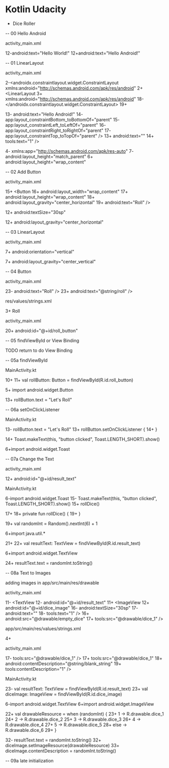 # Kotlin Udacity

- Dice Roller

-- 00 Hello Android

activity_main.xml

12-android:text="Hello World!"
12+android:text="Hello Android!"


-- 01 LinearLayout

activity_main.xml

2-<androidx.constraintlayout.widget.ConstraintLayout xmlns:android="http://schemas.android.com/apk/res/android"
2+<LinearLayout
3+    xmlns:android="http://schemas.android.com/apk/res/android"
18-</androidx.constraintlayout.widget.ConstraintLayout>
19+</LinearLayout>

13-    android:text="Hello Android!"
14-    app:layout_constraintBottom_toBottomOf="parent"
15-    app:layout_constraintLeft_toLeftOf="parent"
16-    app:layout_constraintRight_toRightOf="parent"
17-    app:layout_constraintTop_toTopOf="parent" />
13+    android:text=""
14+    tools:text="1" />

4-    xmlns:app="http://schemas.android.com/apk/res-auto"
7-    android:layout_height="match_parent"
6+    android:layout_height="wrap_content"


-- 02 Add Button

activity_main.xml

15+    <Button
16+        android:layout_width="wrap_content"
17+        android:layout_height="wrap_content"
18+        android:layout_gravity="center_horizontal"
19+        android:text="Roll" />

12+        android:textSize="30sp"

12+        android:layout_gravity="center_horizontal"


-- 03 LinearLayout

activity_main.xml

7+    android:orientation="vertical"

7+    android:layout_gravity="center_vertical"


-- 04 Button

activity_main.xml

23-        android:text="Roll" />
23+        android:text="@string/roll" />


res/values/strings.xml

3+    <string name="roll">Roll</string>


activity_main.xml

20+        android:id="@+id/roll_button"


-- 05 findViewById or View Binding

TODO return to do View Binding

-- 05a findViewById

MainActivity.kt

10+
11+    val rollButton: Button = findViewById(R.id.roll_button)

5+    import android.widget.Button

13+    rollButton.text = "Let's Roll"


-- 06a setOnClickListener

MainActivity.kt

13-        rollButton.text = "Let's Roll"
13+        rollButton.setOnClickListener {
14+        }

14+            Toast.makeText(this, "button clicked", Toast.LENGTH_SHORT).show()

6+import android.widget.Toast

-- 07a Change the Text

activity_main.xml

12+        android:id="@+id/result_text"


MainActivity.kt

6-import android.widget.Toast
15-            Toast.makeText(this, "button clicked", Toast.LENGTH_SHORT).show()
15+            rollDice()

17+
18+    private fun rollDice() {
19+    }

19+        val randomInt = Random().nextInt(6) + 1

6+import java.util.*

21+
22+        val resultText: TextView = findViewById(R.id.result_text)

6+import android.widget.TextView

24+        resultText.text = randomInt.toString()

-- 08a Text to Images

adding images in app/src/main/res/drawable

activity_main.xml

11-    <TextView
12-        android:id="@+id/result_text"
11+    <ImageView
12+        android:id="@+id/dice_image"
16-        android:textSize="30sp"
17-        android:text=""
18-        tools:text="1" />
16+        android:src="@drawable/empty_dice"
17+        tools:src="@drawable/dice_1" />


app/src/main/res/values/strings.xml

4+    <string name="blank_string" />

activity_main.xml

17-        tools:src="@drawable/dice_1" />
17+        tools:src="@drawable/dice_1"
18+        android:contentDescription="@string/blank_string"
19+        tools:contentDescription="1" />


MainActivity.kt

23-        val resultText: TextView = findViewById(R.id.result_text)
23+        val diceImage: ImageView = findViewById(R.id.dice_image)

6-import android.widget.TextView
6+import android.widget.ImageView

22+        val drawableResource = when (randomInt) {
23+            1 -> R.drawable.dice_1
24+            2 -> R.drawable.dice_2
25+            3 -> R.drawable.dice_3
26+            4 -> R.drawable.dice_4
27+            5 -> R.drawable.dice_5
28+            else -> R.drawable.dice_6
29+        }

32-        resultText.text = randomInt.toString()
32+        diceImage.setImageResource(drawableResource)
33+        diceImage.contentDescription = randomInt.toString()

-- 09a late initialization

